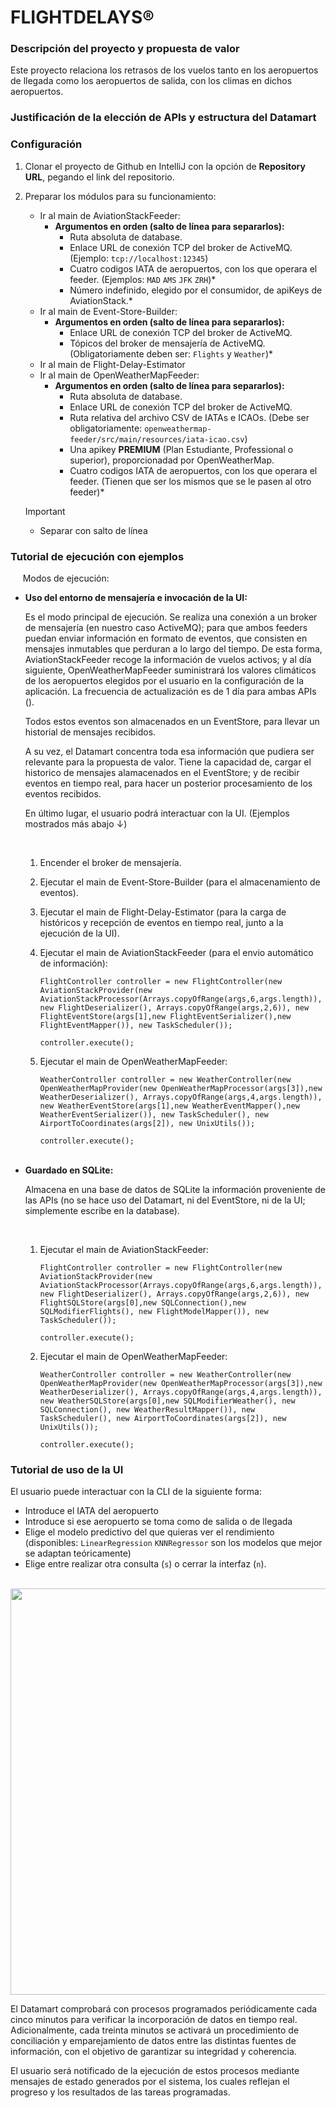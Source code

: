 # FLIGHTDELAYS®

### Descripción del proyecto y propuesta de valor

Este proyecto relaciona los retrasos de los vuelos tanto en los aeropuertos de llegada como los aeropuertos de salida, con los climas en dichos aeropuertos. 

### Justificación de la elección de APIs y estructura del Datamart

### Configuración

1. Clonar el proyecto de Github en IntelliJ con la opción de **Repository URL**, pegando el link del repositorio.
2. Preparar los módulos para su funcionamiento: 
    - Ir al main de AviationStackFeeder:
        - **Argumentos en orden (salto de línea para separarlos):** 
            - Ruta absoluta de database.
            - Enlace URL de conexión TCP del broker de ActiveMQ. (Ejemplo: ```tcp://localhost:12345```)
            - Cuatro codigos IATA de aeropuertos, con los que operara el feeder. (Ejemplos: ```MAD``` ```AMS``` ```JFK``` ```ZRH```)*
            - Número indefinido, elegido por el consumidor, de apiKeys de AviationStack.*
    - Ir al main de Event-Store-Builder:
        - **Argumentos en orden (salto de línea para separarlos):** 
            - Enlace URL de conexión TCP del broker de ActiveMQ.
            - Tópicos del broker de mensajería de ActiveMQ. (Obligatoriamente deben ser: ```Flights``` y ```Weather```)*
    - Ir al main de Flight-Delay-Estimator
    - Ir al main de OpenWeatherMapFeeder:
        - **Argumentos en orden (salto de línea para separarlos):** 
            - Ruta absoluta de database.
            - Enlace URL de conexión TCP del broker de ActiveMQ.
            - Ruta relativa del archivo CSV de IATAs e ICAOs. (Debe ser obligatoriamente: ```openweathermap-feeder/src/main/resources/iata-icao.csv```)
            - Una apikey **PREMIUM** (Plan Estudiante, Professional o superior), proporcionadad por OpenWeatherMap.
            - Cuatro codigos IATA de aeropuertos, con los que operara el feeder. (Tienen que ser los mismos que se le pasen al otro feeder)*

    >[!IMPORTANT]
    >* Separar con salto de línea

### Tutorial de ejecución con ejemplos

&nbsp;&nbsp;&nbsp;&nbsp;&nbsp;Modos de ejecución:

- **Uso del entorno de mensajería e invocación de la UI:**

    Es el modo principal de ejecución. Se realiza una conexión a un broker de mensajería (en nuestro caso ActiveMQ); para que ambos feeders puedan enviar información en formato de eventos, que consisten en mensajes inmutables que perduran a lo largo del tiempo. De esta forma, AviationStackFeeder recoge la información de vuelos activos; y al día siguiente, OpenWeatherMapFeeder suministrará los valores climáticos de los aeropuertos elegidos por el usuario en la configuración de la aplicación. La frecuencia de actualización es de 1 día para ambas APIs ().

    Todos estos eventos son almacenados en un EventStore, para llevar un historial de mensajes recibidos.

    A su vez, el Datamart concentra toda esa información que pudiera ser relevante para la propuesta de valor. Tiene la capacidad de, cargar el historico de mensajes alamacenados en el EventStore; y de recibir eventos en tiempo real, para hacer un posterior procesamiento de los eventos recibidos.

    En último lugar, el usuario podrá interactuar con la UI. (Ejemplos mostrados más abajo ↓)

    <br>

    1. Encender el broker de mensajería.
    2. Ejecutar el main de Event-Store-Builder (para el almacenamiento de eventos).
    3. Ejecutar el main de Flight-Delay-Estimator (para la carga de históricos y recepción de eventos en tiempo real, junto a la ejecución de la UI).
    4. Ejecutar el main de AviationStackFeeder (para el envio automático de información):
        
        ```FlightController controller = new FlightController(new AviationStackProvider(new AviationStackProcessor(Arrays.copyOfRange(args,6,args.length)),new FlightDeserializer(), Arrays.copyOfRange(args,2,6)), new FlightEventStore(args[1],new FlightEventSerializer(),new FlightEventMapper()), new TaskScheduler());```

        ```controller.execute();```

    5. Ejecutar el main de OpenWeatherMapFeeder:

        ```WeatherController controller = new WeatherController(new OpenWeatherMapProvider(new OpenWeatherMapProcessor(args[3]),new WeatherDeserializer(), Arrays.copyOfRange(args,4,args.length)), new WeatherEventStore(args[1],new WeatherEventMapper(),new WeatherEventSerializer()), new TaskScheduler(), new AirportToCoordinates(args[2]), new UnixUtils());```

        ```controller.execute();```
    <br><br>

- **Guardado en SQLite:**

    Almacena en una base de datos de SQLite la información proveniente de las APIs (no se hace uso del Datamart, ni del EventStore, ni de la UI; simplemente escribe en la database).

    <br>

    1. Ejecutar el main de AviationStackFeeder:

        ```FlightController controller = new FlightController(new AviationStackProvider(new AviationStackProcessor(Arrays.copyOfRange(args,6,args.length)),new FlightDeserializer(), Arrays.copyOfRange(args,2,6)), new FlightSQLStore(args[0],new SQLConnection(),new SQLModifierFlights(), new FlightModelMapper()), new TaskScheduler());```

        ```controller.execute();```

    2. Ejecutar el main de OpenWeatherMapFeeder:

        ```WeatherController controller = new WeatherController(new OpenWeatherMapProvider(new OpenWeatherMapProcessor(args[3]),new WeatherDeserializer(), Arrays.copyOfRange(args,4,args.length)), new WeatherSQLStore(args[0],new SQLModifierWeather(), new SQLConnection(), new WeatherResultMapper()), new TaskScheduler(), new AirportToCoordinates(args[2]), new UnixUtils());```

        ```controller.execute();```



### Tutorial de uso de la UI

El usuario puede interactuar con la CLI de la siguiente forma:

- Introduce el IATA del aeropuerto 
- Introduce si ese aeropuerto se toma como de salida o de llegada
- Elige el modelo predictivo del que quieras ver el rendimiento (disponibles: ```LinearRegression``` ```KNNRegressor``` son los modelos que mejor se adaptan teóricamente)
- Elige entre realizar otra consulta (```s```) o cerrar la interfaz (```n```). <br>

&nbsp;&nbsp;&nbsp;&nbsp;&nbsp;&nbsp;&nbsp;&nbsp;&nbsp;<img src="https://github.com/user-attachments/assets/a39c9455-56ad-4aee-845d-9764f9f3d583" width="650">

El Datamart comprobará con procesos programados periódicamente cada cinco minutos para verificar la incorporación de datos en tiempo real. Adicionalmente, cada treinta minutos se activará un procedimiento de conciliación y emparejamiento de datos entre las distintas fuentes de información, con el objetivo de garantizar su integridad y coherencia.

El usuario será notificado de la ejecución de estos procesos mediante mensajes de estado generados por el sistema, los cuales reflejan el progreso y los resultados de las tareas programadas.



